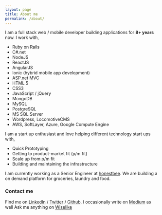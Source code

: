 ```yaml
---
layout: page
title: About me
permalink: /about/
---
```


I am a full stack web / mobile developer building applications for  **8+ years** now. I work with,

* Ruby on Rails
* C#.net
* NodeJS
* ReactJS
* AngularJS
* Ionic (hybrid mobile app development)
* ASP.net MVC
* HTML 5
* CSS3
* JavaScript / jQuery
* MongoDB
* MySQL
* PostgreSQL
* MS SQL Server
* Wordpress, LocomotiveCMS
* AWS, SoftLayer, Azure, Google Compute Engine

I am a start up enthusiast and love helping different technology start ups with,

* Quick Prototyping
* Getting to product-market fit (p/m fit)
* Scale up from p/m fit
* Building and maintaining the infrastructure

I am currently working as a Senior Engineer at <a href="https://honestbee.sg" target="_blank">honestbee</a>. We are building a on demand platform for groceries, laundry and food.

### Contact me

Find me on  [LinkedIn][linkedIn] / [Twitter][Twitter] / [Github][github]. I occasionally write on [Medium][medium] as well Ask me anything on [Wiselike][wiselike]

[linkedIn]: https://sg.linkedin.com/in/tahernd
[github]: https://github.com/taher435
[twitter]: https://twitter.com/taher435
[wiselike]: https://wiselike.com/taher-dhilawala
[medium]: https://medium.com/@taher
